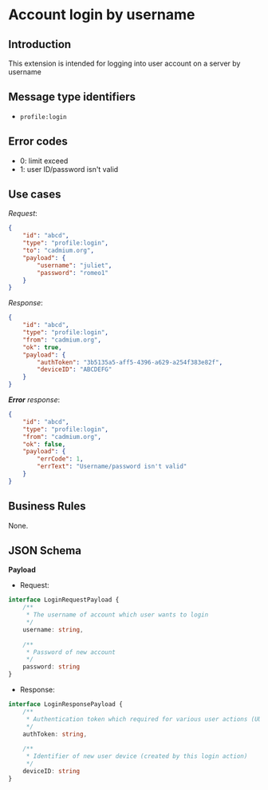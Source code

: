 # Account login by username
## Introduction
This extension is intended for logging into user account on a server by username

## Message type identifiers
- `profile:login`  

## Error codes
- 0: limit exceed
- 1: user ID/password isn't valid

## Use cases
*Request*:
```json
{
    "id": "abcd",
    "type": "profile:login",
    "to": "cadmium.org",
    "payload": {
        "username": "juliet",
        "password": "romeo1"
    }
}
```

*Response*:
```json
{
    "id": "abcd",
    "type": "profile:login",
    "from": "cadmium.org",
    "ok": true,
    "payload": {
        "authToken": "3b5135a5-aff5-4396-a629-a254f383e82f",
        "deviceID": "ABCDEFG"
    }
}
```

*<b>Error</b> response*:
```json
{
    "id": "abcd",
    "type": "profile:login",
    "from": "cadmium.org",
    "ok": false,
    "payload": {
        "errCode": 1,
        "errText": "Username/password isn't valid"
    }
}
```

## Business Rules
None.

## JSON Schema
**Payload**

- Request:
```typescript
interface LoginRequestPayload {
    /**
     * The username of account which user wants to login
     */
    username: string,
    
    /**
     * Password of new account
     */
    password: string
}
```
- Response:
```typescript
interface LoginResponsePayload {
    /**
     * Authentication token which required for various user actions (UUID)
     */
    authToken: string,
    
    /**
     * Identifier of new user device (created by this login action)
     */
    deviceID: string
}
```